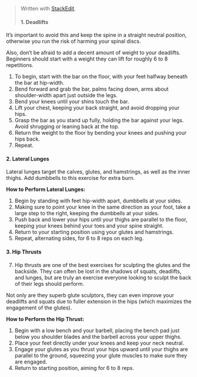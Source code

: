 


> Written with [StackEdit](https://stackedit.io/).
> #### 1. Deadlifts 
It’s important to avoid this and keep the spine in a straight neutral position, otherwise you run the risk of harming your spinal discs.

Also, don’t be afraid to add a decent amount of weight to your deadlifts. Beginners should start with a weight they can lift for roughly 6 to 8 repetitions.

1.  To begin, start with the bar on the floor, with your feet halfway beneath the bar at hip-width.
2.  Bend forward and grab the bar, palms facing down, arms about shoulder-width apart just outside the legs.
3.  Bend your knees until your shins touch the bar.
4.  Lift your chest, keeping your back straight, and avoid dropping your hips.
5.  Grasp the bar as you stand up fully, holding the bar against your legs. Avoid shrugging or leaning back at the top.
6.  Return the weight to the floor by bending your knees and pushing your hips back.
7.  Repeat.
#### 2. Lateral Lunges
Lateral lunges target the calves, glutes, and hamstrings, as well as the inner thighs. Add dumbbells to this exercise for extra burn.

**How to Perform Lateral Lunges:**

1.  Begin by standing with feet hip-width apart, dumbbells at your sides.
2.  Making sure to point your knee in the same direction as your foot, take a large step to the right, keeping the dumbbells at your sides.
3.  Push back and lower your hips until your thighs are parallel to the floor, keeping your knees behind your toes and your spine straight.
4.  Return to your starting position using your glutes and hamstrings.
5.  Repeat, alternating sides, for 6 to 8 reps on each leg.
#### 3. Hip Thrusts
7. Hip thrusts are one of the best exercises for sculpting the glutes and the backside. They can often be lost in the shadows of squats, deadlifts, and lunges, but are truly an exercise everyone looking to sculpt the back of their legs should perform.

Not only are they superb glute sculptors, they can even improve your deadlifts and squats due to fuller extension in the hips (which maximizes the engagement of the glutes).

**How to Perform the Hip Thrust:**

1.  Begin with a low bench and your barbell, placing the bench pad just below you shoulder blades and the barbell across your upper thighs.
2.  Place your feet directly under your knees and keep your neck neutral.
3.  Engage your glutes as you thrust your hips upward until your thighs are parallel to the ground, squeezing your glute muscles to make sure they are engaged.
4.  Return to starting position, aiming for 6 to 8 reps.
<!--stackedit_data:
eyJoaXN0b3J5IjpbMTk4Njc3NTIxNV19
-->